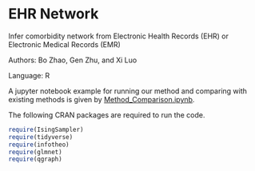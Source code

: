 # EHR Network
Infer comorbidity network from Electronic Health Records (EHR) or Electronic Medical Records (EMR)

Authors: Bo Zhao, Gen Zhu, and Xi Luo

Language: R

A jupyter notebook example for running our method and comparing with existing methods is given by [Method_Comparison.ipynb](https://github.com/rluo/ehr_net/blob/main/Method_Comparison.ipynb).

The following CRAN packages are required to run the code. 

```r
require(IsingSampler)
require(tidyverse)
require(infotheo)
require(glmnet)
require(qgraph)
```